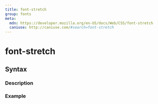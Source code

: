 ```yaml
---
title: font-stretch
group: fonts
meta:
  mdn: https://developer.mozilla.org/en-US/docs/Web/CSS/font-stretch
  caniuse: http://caniuse.com/#search=font-stretch
---
```


# font-stretch
<!--- Introduction for font-stretch, keep it brief and set the overall context -->

## Syntax
<!--- Introduce the various syntax for font-stretch -->

### Description
<!--- For each major section of syntax, provide a description explaining its usage further -->

### Example
<!--- Provide code examples for the syntax block you're currently describing -->